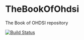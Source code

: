 # TheBookOfOhdsi
The Book of OHDSI repository

[![Build Status](https://travis-ci.org/OHDSI/TheBookOfOhdsi.svg?branch=master)](https://travis-ci.org/OHDSI/TheBookOfOhdsi)
